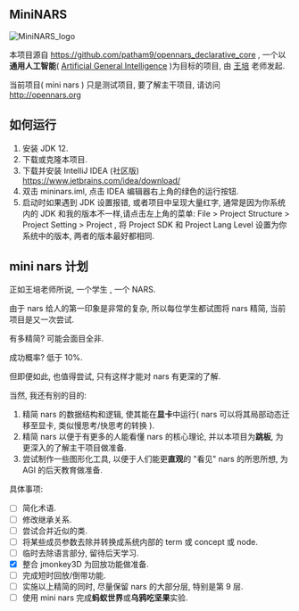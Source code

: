 MiniNARS
-------------------------
![MiniNARS_logo](http://poerlang.com/mininars.png)

本项目源自 https://github.com/patham9/opennars_declarative_core , 一个以**通用人工智能**( [Artificial General Intelligence](http://www.agi-conf.org/) )为目标的项目, 由 [王培](https://cis.temple.edu/~pwang/) 老师发起.

当前项目( mini nars ) 只是测试项目, 要了解主干项目, 请访问 http://opennars.org

如何运行
-----------
1. 安装 JDK 12.
1. 下载或克隆本项目.
1. 下载并安装 IntelliJ IDEA (社区版) https://www.jetbrains.com/idea/download/
1. 双击 mininars.iml, 点击 IDEA 编辑器右上角的绿色的运行按钮.
1. 启动时如果遇到 JDK 设置报错, 或者项目中呈现大量红字, 通常是因为你系统内的 JDK 和我的版本不一样,请点击左上角的菜单: File > Project Structure > Project Setting > Project , 将 Project SDK 和 Project Lang Level 设置为你系统中的版本, 两者的版本最好都相同.


mini nars 计划
------------------

正如王培老师所说, 一个学生 , 一个 NARS.

由于 nars 给人的第一印象是非常的复杂, 所以每位学生都试图将 nars 精简, 当前项目是又一次尝试.

有多精简? 可能会面目全非.

成功概率? 低于 10%. 

但即便如此, 也值得尝试, 只有这样才能对 nars 有更深的了解.

当然, 我还有别的目的:

1. 精简 nars 的数据结构和逻辑, 使其能在**显卡**中运行( nars 可以将其局部动态迁移至显卡, 类似慢思考/快思考的转换 ).
1. 精简 nars 以便于有更多的人能看懂 nars 的核心理论, 并以本项目为**跳板**, 为更深入的了解主干项目做准备.
1. 尝试制作一些图形化工具, 以便于人们能更**直观**的 "看见" nars 的所思所想, 为 AGI 的后天教育做准备.  

具体事项:

- [ ] 简化术语.
- [ ] 修改继承关系.
- [ ] 尝试合并近似的类. 
- [ ] 将某些成员参数去除并转换成系统内部的 term 或 concept 或 node.
- [ ] 临时去除语言部分, 留待后天学习.
- [x] 整合 jmonkey3D 为回放功能做准备.
- [ ] 完成短时回放/倒带功能.
- [ ] 实施以上精简的同时, 尽量保留 nars 的大部分层, 特别是第 9 层.
- [ ] 使用 mini nars 完成**蚂蚁世界**或**乌鸦吃坚果**实验.